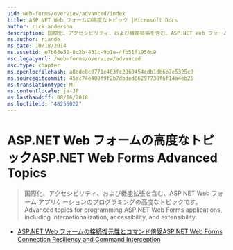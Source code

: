 ```yaml
---
uid: web-forms/overview/advanced/index
title: ASP.NET Web フォームの高度なトピック |Microsoft Docs
author: rick-anderson
description: 国際化、アクセシビリティ、および機能拡張を含む、ASP.NET Web フォーム アプリケーションのプログラミングの高度なトピックです。
ms.author: riande
ms.date: 10/18/2014
ms.assetid: e7b68e52-8c2b-431c-9b1e-4fb51f1950c9
msc.legacyurl: /web-forms/overview/advanced
msc.type: chapter
ms.openlocfilehash: a8dde8c0771e483fc2060454cdb1db6b7e5325c0
ms.sourcegitcommit: 45ac74e400f9f2b7dbded66297730f6f14a4eb25
ms.translationtype: MT
ms.contentlocale: ja-JP
ms.lasthandoff: 08/16/2018
ms.locfileid: "48255022"
---
```

<a name="aspnet-web-forms-advanced-topics"></a><span data-ttu-id="004da-103">ASP.NET Web フォームの高度なトピック</span><span class="sxs-lookup"><span data-stu-id="004da-103">ASP.NET Web Forms Advanced Topics</span></span>
====================
> <span data-ttu-id="004da-104">国際化、アクセシビリティ、および機能拡張を含む、ASP.NET Web フォーム アプリケーションのプログラミングの高度なトピックです。</span><span class="sxs-lookup"><span data-stu-id="004da-104">Advanced topics for programming ASP.NET Web Forms applications, including Internationalization, accessibility, and extensibility.</span></span>


- [<span data-ttu-id="004da-105">ASP.NET Web フォームの接続復元性とコマンド傍受</span><span class="sxs-lookup"><span data-stu-id="004da-105">ASP.NET Web Forms Connection Resiliency and Command Interception</span></span>](aspnet-web-forms-connection-resiliency-and-command-interception.md)
